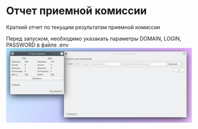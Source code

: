 # Отчет приемной комиссии
Краткий отчет по текущим результатам приемной комиссии

Перед запуском, необходимо указакать параметры DOMAIN, LOGIN, PASSWORD в файле .env
![Скриншот](/media/Screenshot.png)
